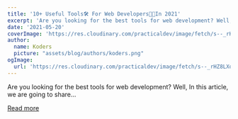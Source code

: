```yaml
---
title: '10+ Useful Tools🛠 For Web Developers👨‍💻In 2021'
excerpt: 'Are you looking for the best tools for web development? Well, In this article, we are going to share...'
date: '2021-05-20'
coverImage: 'https://res.cloudinary.com/practicaldev/image/fetch/s--_rHZ8LXq--/c_imagga_scale,f_auto,fl_progressive,h_420,q_auto,w_1000/https://dev-to-uploads.s3.amazonaws.com/uploads/articles/8q03sk38k5sgsy1idypd.png'
author:
  name: Koders
  picture: "assets/blog/authors/koders.png"
ogImage:
  url: 'https://res.cloudinary.com/practicaldev/image/fetch/s--_rHZ8LXq--/c_imagga_scale,f_auto,fl_progressive,h_420,q_auto,w_1000/https://dev-to-uploads.s3.amazonaws.com/uploads/articles/8q03sk38k5sgsy1idypd.png'
---
```


Are you looking for the best tools for web development? Well, In this article, we are going to share...

[Read more](https://dev.to/theme_selection/10-useful-tools-for-web-developers-in-2021-42d1)
